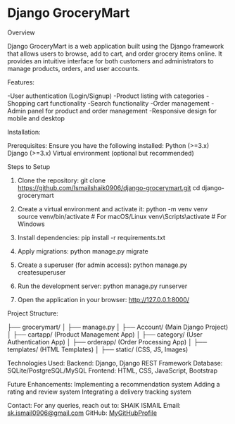 # Django GroceryMart

Overview

Django GroceryMart is a web application built using the Django framework that allows users to browse, add to cart, and order grocery items online. It provides an intuitive interface for both customers and administrators to manage products, orders, and user accounts.

Features:

-User authentication (Login/Signup)
-Product listing with categories
-Shopping cart functionality
-Search functionality
-Order management
-Admin panel for product and order management
-Responsive design for mobile and desktop

Installation:

Prerequisites:
Ensure you have the following installed:
Python (>=3.x)
Django (>=3.x)
Virtual environment (optional but recommended)

Steps to Setup

1. Clone the repository:
git clone https://github.com/Ismailshaik0906/django-grocerymart.git
cd django-grocerymart

2. Create a virtual environment and activate it:
python -m venv venv
source venv/bin/activate  # For macOS/Linux
venv\Scripts\activate  # For Windows

3. Install dependencies:
pip install -r requirements.txt

4. Apply migrations:
python manage.py migrate

5. Create a superuser (for admin access):
python manage.py createsuperuser

6. Run the development server:
python manage.py runserver

7. Open the application in your browser:
http://127.0.0.1:8000/

Project Structure:

├── grocerymart/
│   ├── manage.py
│   ├── Account/ (Main Django Project)
│   ├── cartapp/ (Product Management App)
│   ├── category/ (User Authentication App)
│   ├── orderapp/ (Order Processing App)
│   ├── templates/ (HTML Templates)
│   ├── static/ (CSS, JS, Images)

Technologies Used:
Backend: Django, Django REST Framework
Database: SQLite/PostgreSQL/MySQL
Frontend: HTML, CSS, JavaScript, Bootstrap

Future Enhancements:
Implementing a recommendation system
Adding a rating and review system
Integrating a delivery tracking system

Contact:
For any queries, reach out to:
SHAIK ISMAIL
Email: sk.ismail0906@gmail.com
GitHub: [MyGitHubProfile](https://github.com/Ismailshaik0906)

